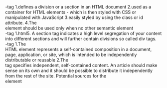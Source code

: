 <div>-tag
1.defines a division or a section in an HTML document
2.used as a container for HTML elements - which is then styled with CSS or manipulated with JavaScript
3.easily styled by using the class or id attribute.
4.The <div> element should be used only when no other semantic element 
  
<section>-tag
1.html5. A section tag indicates a high level segregation of your content into different sections and will further contain divisions so called div tags.
  
<article>-tag
1.The <article> HTML element represents a self-contained composition in a document, page, application, or site, which is intended to be independently distributable or reusable 
2.The <article> tag specifies independent, self-contained content.
An article should make sense on its own and it should be possible to distribute it independently from the rest of the site.
Potential sources for the <article> element
